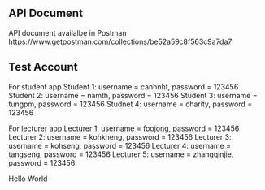 ## API Document

API document availalbe in Postman 
  https://www.getpostman.com/collections/be52a59c8f563c9a7da7

## Test Account

For student app
	Student 1: username = canhnht, password = 123456
	Student 2: username = namth, password = 123456
	Student 3: username = tungpm, password = 123456
	Studnet 4: username = charity, password = 123456

For lecturer app
	Lecturer 1: username = foojong, password = 123456
	Lecturer 2: username = kohkheng, password = 123456
	Lecturer 3: username = kohseng, password = 123456
	Lecturer 4: username = tangseng, password = 123456
	Lecturer 5: username = zhangqinjie, password = 123456


Hello World